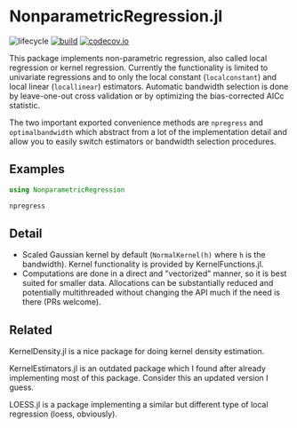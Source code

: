 # NonparametricRegression.jl

<!-- Tidyverse lifecycle badges, see https://www.tidyverse.org/lifecycle/ Uncomment or delete as needed. -->
![lifecycle](https://img.shields.io/badge/lifecycle-experimental-orange.svg)<!--
![lifecycle](https://img.shields.io/badge/lifecycle-maturing-blue.svg)
![lifecycle](https://img.shields.io/badge/lifecycle-stable-green.svg)
![lifecycle](https://img.shields.io/badge/lifecycle-retired-orange.svg)
![lifecycle](https://img.shields.io/badge/lifecycle-archived-red.svg)
![lifecycle](https://img.shields.io/badge/lifecycle-dormant-blue.svg) -->
[![build](https://github.com/tbeason/NonparametricRegression.jl/workflows/CI/badge.svg)](https://github.com/tbeason/NonparametricRegression.jl/actions?query=workflow%3ACI)
[![codecov.io](http://codecov.io/github/tbeason/NonparametricRegression.jl/coverage.svg?branch=main)](http://codecov.io/github/tbeason/NonparametricRegression.jl?branch=main)
<!-- Documentation -- uncomment or delete as needed -->
<!--
[![Documentation](https://img.shields.io/badge/docs-stable-blue.svg)](https://tbeason.github.io/NonparametricRegression.jl/stable)
[![Documentation](https://img.shields.io/badge/docs-master-blue.svg)](https://tbeason.github.io/NonparametricRegression.jl/dev)
-->


This package implements non-parametric regression, also called local regression or kernel regression. Currently the functionality is limited to univariate regressions and to only the local constant (`localconstant`) and local linear (`locallinear`) estimators. Automatic bandwidth selection is done by leave-one-out cross validation or by optimizing the bias-corrected AICc statistic.

The two important exported convenience methods are `npregress` and `optimalbandwidth` which abstract from a lot of the implementation detail and allow you to easily switch estimators or bandwidth selection procedures.



## Examples

```julia
using NonparametricRegression

npregress

```

## Detail

- Scaled Gaussian kernel by default (`NormalKernel(h)` where `h` is the bandwidth). Kernel functionality is provided by KernelFunctions.jl.
- Computations are done in a direct and "vectorized" manner, so it is best suited for smaller data. Allocations can be substantially reduced and potentially multithreaded without changing the API much if the need is there (PRs welcome).


## Related

KernelDensity.jl is a nice package for doing kernel density estimation. 

KernelEstimators.jl is an outdated package which I found after already implementing most of this package. Consider this an updated version I guess.

LOESS.jl is a package implementing a similar but different type of local regression (loess, obviously).
